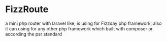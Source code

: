 # FizzRoute
a mini php router with laravel like, is using for Fizzday php framework, also it can using for any other php framework which built with composer or according the psr standard 
